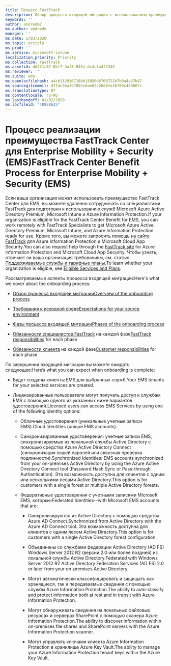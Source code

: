 ```yaml
---
title: Процесс FastTrack
description: Обзор процесса входящей миграции с использованием преимущества FastTrack Center
keywords: ''
author: andredm7
ms.author: andredm
manager: ''
ms.date: 1/03/2020
ms.topic: article
ms.prod: ''
ms.service: microsoft-intune
localization_priority: Priority
ms.collection: FastTrack
ms.assetid: dd221c87-6bf7-4af8-845a-dc4c3a4f2334
ms.reviewer: ''
ms.suite: ems
ms.openlocfilehash: a4cb112916718bb15850d6760722b7b0a4a37b87
ms.sourcegitcommit: d7f4c9eafe7855c6ae02c2bd0fe3b700c458007c
ms.translationtype: HT
ms.contentlocale: ru-RU
ms.lasthandoff: 01/02/2020
ms.locfileid: "40928625"
---
```

# <a name="fasttrack-center-benefit-process-for-enterprise-mobility--security-ems"></a><span data-ttu-id="e3840-103">Процесс реализации преимущества FastTrack Center для Enterprise Mobility + Security (EMS)</span><span class="sxs-lookup"><span data-stu-id="e3840-103">FastTrack Center Benefit Process for Enterprise Mobility + Security (EMS)</span></span>
<span data-ttu-id="e3840-104">Если ваша организация может использовать преимущество FastTrack Center для EMS, вы можете удаленно сотрудничать со специалистами FastTrack для подготовки к использованию служб Microsoft Azure Active Directory Premium, Microsoft Intune и Azure Information Protection.</span><span class="sxs-lookup"><span data-stu-id="e3840-104">If your organization is eligible for the FastTrack Center Benefit for EMS, you can work remotely with FastTrack Specialists to get Microsoft Azure Active Directory Premium, Microsoft Intune, and Azure Information Protection ready for use.</span></span> <span data-ttu-id="e3840-105">Кроме того, вы можете запросить помощь [на сайте FastTrack](https://www.microsoft.com/fasttrack/microsoft-365/ems) для Azure Information Protection и Microsoft Cloud App Security.</span><span class="sxs-lookup"><span data-stu-id="e3840-105">You can also request help through the [FastTrack site](https://www.microsoft.com/fasttrack/microsoft-365/ems) for Azure Information Protection and Microsoft Cloud App Security.</span></span> <span data-ttu-id="e3840-106">Чтобы узнать, отвечает ли ваша организация требованиям, см. статью [Поддерживаемые службы и тарифные планы](M365-eligible-services-and-plans.md).</span><span class="sxs-lookup"><span data-stu-id="e3840-106">To learn whether your organization is eligible, see [Eligible Services and Plans](M365-eligible-services-and-plans.md).</span></span>


<span data-ttu-id="e3840-107">Рассматриваемые аспекты процесса входящей миграции:</span><span class="sxs-lookup"><span data-stu-id="e3840-107">Here's what we cover about the onboarding process:</span></span>

-   [<span data-ttu-id="e3840-108">Обзор процесса входящей миграции</span><span class="sxs-lookup"><span data-stu-id="e3840-108">Overview of the onboarding process</span></span>](EMS-fasttrack-benefit-overview.md)

-   [<span data-ttu-id="e3840-109">Требования к исходной среде</span><span class="sxs-lookup"><span data-stu-id="e3840-109">Expectations for your source environment</span></span>](EMS-source-environment-expectations.md)

-   [<span data-ttu-id="e3840-110">Фазы процесса входящей миграции</span><span class="sxs-lookup"><span data-stu-id="e3840-110">Phases of the onboarding process</span></span>](EMS-onboarding-phases.md)

-   <span data-ttu-id="e3840-111">[Обязанности специалистов FastTrack](EMS-fasttrack-responsibilities.md) на каждой фазе</span><span class="sxs-lookup"><span data-stu-id="e3840-111">[FastTrack responsibilities](EMS-fasttrack-responsibilities.md) for each phase</span></span>

-   <span data-ttu-id="e3840-112">[Обязанности клиента](EMS-your-responsibilities.md) на каждой фазе</span><span class="sxs-lookup"><span data-stu-id="e3840-112">[Customer responsibilities](EMS-your-responsibilities.md) for each phase</span></span>

<span data-ttu-id="e3840-113">По завершении входящей миграции вы можете ожидать следующее:</span><span class="sxs-lookup"><span data-stu-id="e3840-113">Here’s what you can expect when onboarding is complete:</span></span>

-   <span data-ttu-id="e3840-114">Будут созданы клиенты EMS для выбранных служб.</span><span class="sxs-lookup"><span data-stu-id="e3840-114">Your EMS tenants for your selected services are created.</span></span>

-   <span data-ttu-id="e3840-115">Лицензированные пользователи могут получать доступ к службам EMS с помощью одного из указанных ниже вариантов удостоверений.</span><span class="sxs-lookup"><span data-stu-id="e3840-115">Licensed users can access EMS Services by using one of the following identity options:</span></span>

    -   <span data-ttu-id="e3840-116">Облачные удостоверения (уникальные учетные записи EMS).</span><span class="sxs-lookup"><span data-stu-id="e3840-116">Cloud Identities (unique EMS accounts).</span></span>

    -   <span data-ttu-id="e3840-117">Синхронизированные удостоверения: учетные записи EMS, синхронизируемые из локальной службы Active Directory с помощью средства Azure Active Directory Connect (синхронизация хэшей паролей или сквозная проверка подлинности).</span><span class="sxs-lookup"><span data-stu-id="e3840-117">Synchronized Identities: EMS accounts synchronized from your on-premises Active Directory by using the Azure Active Directory Connect tool (Password Hash Sync or Pass-through Authentication).</span></span> <span data-ttu-id="e3840-118">Эта возможность доступна для клиентов с одним или несколькими лесами Active Directory.</span><span class="sxs-lookup"><span data-stu-id="e3840-118">This option is for customers with a single forest or multiple Active Directory forests.</span></span>

    -   <span data-ttu-id="e3840-119">Федеративные удостоверения с учетными записями Microsoft EMS, которые:</span><span class="sxs-lookup"><span data-stu-id="e3840-119">Federated Identities--with Microsoft EMS accounts that are:</span></span>

        -   <span data-ttu-id="e3840-120">Синхронизируются из Active Directory с помощью средства Azure AD Connect.</span><span class="sxs-lookup"><span data-stu-id="e3840-120">Synchronized from Active Directory with the Azure AD Connect tool.</span></span> <span data-ttu-id="e3840-121">Эта возможность доступна для клиентов с одним лесом Active Directory.</span><span class="sxs-lookup"><span data-stu-id="e3840-121">This option is for customers with a single Active Directory forest configuration.</span></span>

        -   <span data-ttu-id="e3840-122">Объединены со службами федерации Active Directory (AD FS) Windows Server 2012 R2 (версии 2.0 или более поздней) из локальной службы Active Directory.</span><span class="sxs-lookup"><span data-stu-id="e3840-122">Federated with Windows Server 2012 R2 Active Directory Federation Services (AD FS) 2.0 or later from your on-premises Active Directory.</span></span>

        -   <span data-ttu-id="e3840-123">Могут автоматически классифицировать и защищать как хранящиеся, так и передаваемые сведения с помощью службы Azure Information Protection.</span><span class="sxs-lookup"><span data-stu-id="e3840-123">The ability to auto-classify and protect information both at rest and in transit with Azure Information Protection.</span></span> 

        -   <span data-ttu-id="e3840-124">Могут обнаруживать сведения на локальных файловых ресурсах и серверах SharePoint с помощью сканера Azure Information Protection.</span><span class="sxs-lookup"><span data-stu-id="e3840-124">The ability to discover information within on-premises file shares and SharePoint servers with the Azure Information Protection scanner.</span></span> 

        -   <span data-ttu-id="e3840-125">Могут управлять ключами клиента Azure Information Protection в хранилище Azure Key Vault.</span><span class="sxs-lookup"><span data-stu-id="e3840-125">The ability to manage your Azure Information Protection tenant keys within the Azure Key Vault.</span></span> 

